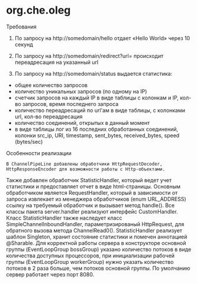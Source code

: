 # org.che.oleg

Требования

1. По запросу на http://somedomain/hello отдает «Hello World» через 10 секунд

2. По запросу на http://somedomain/redirect?url=<url> происходит
переадресация на указанный url

3. По запросу на http://somedomain/status выдается статистика:

 - общее количество запросов
 - количество уникальных запросов (по одному на IP)
 - счетчик запросов на каждый IP в виде таблицы с колонкам и IP,
кол-во запросов, время последнего запроса
 - количество переадресаций по url'ам  в виде таблицы, с колонками
url, кол-во переадресация
 - количество соединений, открытых в данный момент
 - в виде таблицы лог из 16 последних обработанных соединений, колонки
src_ip, URI, timestamp,  sent_bytes, received_bytes, speed (bytes/sec)

Особенности реализации

    В ChannelPipeLine добавлены обработчики HttpRequestDecoder, HttpResponseEncoder для возможности работы с Http-объектами.
Также добавлен обработчик StatisticHandler, который ведет учет статистики и предоставляет отчет в виде html-страницы. 
Основным обработчиком является RequestHandler, который в зависимости от запроса извлекает из менеджера обработчиков (enum
URL_ADDRESS) ссылку на требуемый обработчик и вызывает метод handle().
    Все классы пакета server.handler реализуют интерфейс CustomHandler. Класс StatisticHandler также наследует класс 
SimpleChannelInboundHandler, параметризированый HttpRequest, для обратного вызова метода ChannelRead0(). StatisticHandler 
реализует шаблон Singleton, хранит состояние статистики и помечен аннотацией @Sharable.
   Для корректной работы сервера в конструкторе основной группы (EventLoopGroup bossGroup) указано количество потоков в виде
количества доступных процессоров, при инициализации рабочей группы (EventLoopGroup workerGroup) нужно указать количество 
потоков в 2 раза больше, чем потоков основной группы.
    По умолчанию сервер работает через порт 8080.
